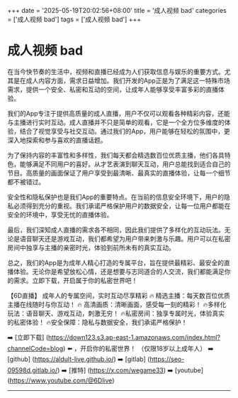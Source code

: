 +++
date = '2025-05-19T20:02:56+08:00'
title = '成人视频 bad'
categories = ['成人视频 bad']
tags = ['成人视频 bad']
+++

# 成人视频 bad

在当今快节奏的生活中，视频和直播已经成为人们获取信息与娱乐的重要方式。尤其是在成人内容方面，需求日益增加。我们开发的App正是为了满足这一特殊市场需求，提供一个安全、私密和互动的空间，让成年人能够享受丰富多彩的直播体验。

我们的App专注于提供高质量的成人直播，用户不仅可以观看各种精彩内容，还能与主播进行实时互动。成人直播并不只是简单的观看，它是一个全方位多维度的体验，结合了视觉享受与社交互动。通过我们的App，用户能够在轻松的氛围中，更深入地探索和参与喜欢的直播话题。

为了保持内容的丰富性和多样性，我们每天都会精选数百位优质主播，他们各具特色，能够满足不同用户的喜好。从才艺表演到聊天互动，用户总能找到适合自己的节目。高质量的画面保证了用户享受到最清晰、最真实的直播体验，让每一个细节都不被错过。

安全性和隐私保护也是我们App的重要特点。在当前的信息安全环境下，用户的隐私必须得到充分的重视。我们承诺严格保护用户的数据安全，让每一位用户都能在安全的环境中，享受无忧的直播体验。

最后，我们深知成人直播的需求各不相同，因此我们提供了多样化的互动玩法。无论是语音聊天还是游戏互动，我们都希望为用户带来刺激与乐趣。用户可以在私密房间中独享与主播的亲密时光，体验到前所未有的真实互动。

总之，我们的App是为成年人精心打造的专属平台，旨在提供最精彩、最安全的直播体验。无论你是希望放松心情，还是想要与志同道合的人交流，我们都能满足你的需求。立即下载，开启属于你的私密世界吧！

【6D直播】
成年人的专属空间，实时互动尽享精彩
🔥 精选主播：每天数百位优质主播在线随时与你互动！
🔥 高清画质：清晰画面，感受每一刻的精彩！
🔥多样化玩法：语音聊天、游戏互动，刺激无穷！
🔥私密房间：独享专属时光，体验真实的私密体验！
🔥安全保障：隐私与数据安全，我们承诺严格保护！

➡️ [立即下载] (https://down123.s3.ap-east-1.amazonaws.com/index.html?channelCode=blog) ⬅️ ，开启你的私密世界！
（仅限18岁以上成年人）
➡️ [github] (https://aldult-live.github.io/)
➡️ [gitlab] (https://seo-09598d.gitlab.io/)
➡️ [推特] (https://x.com/wegame33)
➡️ [youtube] (https://www.youtube.com/@6Dlive)

---
